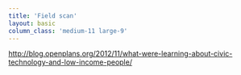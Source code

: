 ```yaml
---
title: 'Field scan'
layout: basic
column_class: 'medium-11 large-9'
---
```


http://blog.openplans.org/2012/11/what-were-learning-about-civic-technology-and-low-income-people/